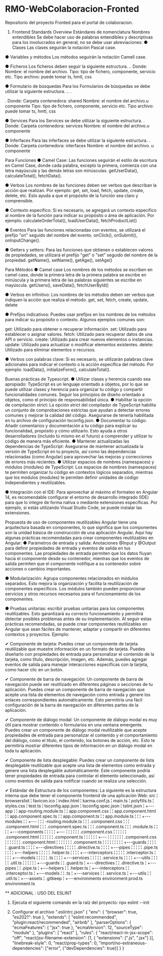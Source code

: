 # RMO-WebColaboracion-Fronted
Repositorio del proyecto Fronted para el portal de colaboracion.


1.	Frontend Standards
Overview
Estándares de nomenclatura
Nombres entendibles
Se debe hacer uso de palabras entendibles y descriptivas para los involucrados en general, no se debe usar abreviaciones:
●	Clases
Las clases seguirán la notación Pascal case.

●	Variables y métodos
Los métodos seguirán la notación Camell case.

●	Ficheros
Los ficheros deben seguir la siguiente estructura.
<nombre>.<tipo>.<tipo archivo>
Donde:
Nombre: el nombre del archivo.
Tipo: tipo de fichero, componente, servicio etc.
Tipo archivo: puede tomar ts, hmtl, css

●	Formulario de búsquedas
Para los Formularios de búsquedas se debe utilizar la siguiente estructura.
<nombre>.<shared>.<tipo accion>
<nombre>.<form>.<tipo accion>
Donde:
Carpeta contenedora: shared
Nombre: el nombre del archivo.u componente
Tipo: tipo de fichero, componente, servicio etc.
Tipo archivo: puede tomar ts, hmtl, css


●	Services
Para los Services se debe utilizar la siguiente estructura.
<nombre>.<service>
Donde:
Carpeta contenedora: services
Nombre: el nombre del archivo.u componente

●	Inferfaces
Para las inferfaces se debe utilizar la siguiente estructura.
<nombre>.<interfaces>
Donde:
Carpeta contenedora: interfaces
Nombre: el nombre del archivo. u componente

Para Funciones
●	Camel Case:
Las funciones seguirán el estilo de escritura en Camel Case, donde cada palabra, excepto la primera, comienza con una letra mayúscula y las demás letras son minúsculas.
getUserData(), 
calculateTotal(), 
fetchData().

●	Verbos
Los nombres de las funciones deben ser verbos que describan la acción que realizan. Por ejemplo: get, set, load, fetch, update, create, delete, etc. Esto ayuda a que el propósito de la función sea claro y comprensible.

●	Contexto específico:
Si es necesario, se agregará un contexto específico al nombre de la función para indicar su propósito o área de aplicación. Por ejemplo:
calculateOrderTotal(),
loadUserData(), 
fetchProductList()

●	Eventos
Para las funciones relacionadas con eventos, se utilizará el prefijo "on" seguido del nombre del evento.
onClick(), 
onSubmit(), 
onInputChange().

●	Getters y setters:
Para las funciones que obtienen o establecen valores de propiedades, se utilizará el prefijo "get" o "set" seguido del nombre de la propiedad.
getName(),
setName(), 
getAge(), 
setAge()

Para Métodos
●	Camel case
Los nombres de los métodos se escriben en camel case, donde la primera letra de la primera palabra se escribe en minúscula y la primera letra de las palabras siguientes se escribe en mayúscula.
getUsers(), 
saveData(), 
fetchUserById()

●	Verbos en infinitivo:
Los nombres de los métodos deben ser verbos que indiquen la acción que realiza el método.
get, 
set, 
fetch, 
create, 
update, 
delete

●	Prefijos indicativos:
Puedes usar prefijos en los nombres de los métodos para indicar su propósito o contexto. Algunos ejemplos comunes son:

get: Utilizado para obtener o recuperar información.
set: Utilizado para establecer o asignar valores.
fetch: Utilizado para recuperar datos de una API o servicio.
create: Utilizado para crear nuevos elementos o instancias.
update: Utilizado para actualizar o modificar elementos existentes.
delete: Utilizado para eliminar elementos o recursos.

●	Verbos con palabras clave:
Si es necesario, se utilizarán palabras clave adicionales para indicar el contexto o la acción específica del método. Por ejemplo: loadData(), initializeForm(), calculateTotal().

Buenas prácticas de Typescript.
●	Utilizar clases y herencia cuando sea apropiado:
TypeScript es un lenguaje orientado a objetos, por lo que se puede utilizar clases y herencia para organizar tu código y compartir funcionalidades comunes. Seguir los principios de diseño orientado a objetos, como el principio de responsabilidad única.
●	Habilitar la opción de compilación strict:
La opción strict del compilador de TypeScript habilita un conjunto de comprobaciones estrictas que ayudan a detectar errores comunes y mejorar
la calidad del código. Asegurarse de tenerla habilitada en tu archivo de configuración tsconfig.json.
●	Documentar tu código:
Añadir comentarios y documentación a tu código para explicar su funcionalidad, propósito y cómo utilizarlo. Esto ayuda a otros desarrolladores (incluido tú mismo en el futuro) a comprender y utilizar tu código de manera más eficiente.
●	Mantener actualizadas las dependencias de TypeScript:
Asegurarse de mantener actualizada la versión de TypeScript en tu proyecto, así como las dependencias relacionadas (como Angular) para aprovechar las mejoras y correcciones de errores más recientes.
●	Utilizar espacios de nombres (namespaces) y módulos (modules) de TypeScript:
Los espacios de nombres (namespaces) te permiten organizar tu código en contextos lógicos separados, mientras que los módulos (modules) te permiten definir unidades de código independientes y reutilizables.

●	Integración con el IDE:
Para aprovechar al máximo el formateo en Angular 14, es recomendable configurar el entorno de desarrollo integrado (IDE) para que lo integre de forma nativa o mediante extensiones específicas. Por ejemplo, si estás utilizando Visual Studio Code, se puede instalar las extensiones.

Propuesta de uso de componentes reutilizables
Angular tiene una arquitectura basada en componentes, lo que significa que los componentes son la unidad básica de construcción de una aplicación Angular. Aquí hay algunas prácticas recomendadas para crear componentes reutilizables en Angular:
●	Parámetros de entrada y salida:
Anotaciones @Input y @Output para definir propiedades de entrada y eventos de salida en tus componentes. Las propiedades de entrada permiten que los datos fluyan hacia el componente desde su contenedor, mientras que los eventos de salida permiten que el componente notifique a su contenedor sobre acciones o cambios importantes.

●	Modularización:
Agrupa componentes relacionados en módulos separados. Esto mejora la organización y facilita la reutilización de componentes específicos. Los módulos también pueden proporcionar servicios y otros recursos necesarios para el funcionamiento de los componentes.

●	Pruebas unitarias:
escribir pruebas unitarias para los componentes reutilizables. Esto garantizará su correcto funcionamiento y permitirá detectar posibles problemas antes de su implementación.
Al seguir estas prácticas recomendadas, se puede crear componentes reutilizables en Angular que sean fáciles de mantener, adaptar y compartir en diferentes contextos y proyectos. Ejemplo:

✔	Componente de tarjeta:
Puedes crear un componente de tarjeta reutilizable que muestre información en un formato de tarjeta. Puedes diseñarlo con propiedades de entrada para personalizar el contenido de la tarjeta, como título, descripción, imagen, etc. Además, puedes agregar eventos de salida para manejar interacciones específicas con la tarjeta, como hacer clic en un botón.

✔	Componente de barra de navegación:
Un componente de barra de navegación puede ser reutilizado en diferentes páginas o secciones de tu aplicación. Puedes crear un componente de barra de navegación que acepte una lista de elementos de navegación como entrada y genere los enlaces correspondientes automáticamente. Esto permitiría una fácil configuración de la barra de navegación en diferentes partes de la aplicación.

✔	Componente de diálogo modal:
Un componente de diálogo modal es muy útil para mostrar contenido o formularios en una ventana emergente. Puedes crear un componente de diálogo modal reutilizable que acepte propiedades de entrada para personalizar el contenido y el comportamiento del diálogo, como el título, el contenido, los botones de acción, etc. Esto te permitiría mostrar diferentes tipos de información en un diálogo modal en toda tu aplicación.

✔	Componente de lista desplegable:
Puedes crear un componente de lista desplegable reutilizable que acepte una lista de elementos como entrada y genere una lista desplegable automáticamente. Este componente podría tener propiedades de entrada para controlar el elemento seleccionado, así como eventos de salida para notificar cuando se realiza una selección.

✔	Estándar de Estructura de los componentes:
La siguiente es la estructura interna que debe tener el componente frontend de una aplicación Web:
src
¦ browserslist
¦ favicon.ico
¦ index.html
¦ karma.conf.js
¦ main.ts
¦ polyfills.ts
¦ styles.css
¦ test.ts
¦ tsconfig.app.json
¦ tsconfig.spec.json
¦ tslint.json
¦
+---app
¦ ¦ app-routing.module.ts
¦ ¦ app.component.css
¦ ¦ app.component.html
¦ ¦ app.component.spec.ts
¦ ¦ app.component.ts
¦ ¦ app.module.ts
¦ ¦
¦ +---modules
¦ ¦ +---<nombreModulo>
¦ ¦ ¦ <nombreModulo>-routing.module.ts
¦ ¦ ¦ <nombreModulo>.component.css
¦ ¦ ¦ <nombreModulo>.component.html
¦ ¦ ¦ <nombreModulo>.component.spec.ts
¦ ¦ ¦ <nombreModulo>.component.ts
¦ ¦ ¦ <nombreModulo>.module.ts
¦ ¦ ¦ ¦ +---components
¦ ¦ ¦ ¦ ¦ +---<nombreComponente>
¦ ¦ ¦ ¦ ¦ ¦ <nombreComponente>.component.css
¦ ¦ ¦ ¦ ¦ ¦ <nombreComponente>.component.html
¦ ¦ ¦ ¦ ¦ ¦ <nombreComponente>.component.ts
¦ ¦ ¦ ¦ ¦ ¦ +---<nombreSubComponente>
¦ ¦ ¦ ¦ ¦ ¦ ¦ <nombreSubComponente>.component.css
¦ ¦ ¦ ¦ ¦ ¦ ¦ <nombreSubComponente>.component.html
¦ ¦ ¦ ¦ ¦ ¦ ¦ <nombreSubComponente>.component.ts
¦ ¦ ¦ ¦ ¦
¦ ¦ ¦ ¦ +---guards
¦ ¦ ¦ ¦ ¦ <nombreGuard>.guard.ts
¦ ¦ ¦ ¦ +---directives
¦ ¦ ¦ ¦ ¦ <nombreDirectiva>.directive.ts
¦ ¦ ¦ ¦ +---pipes
¦ ¦ ¦ ¦ ¦ <nombrePipe>.pipe.ts
¦ ¦ ¦ ¦ +---helpers
¦ ¦ ¦ ¦ ¦ <nombreHelper>.helper.ts
¦ ¦ ¦ ¦ +---interceptors
¦ ¦ ¦ ¦ ¦ <nombreInterceptor>.interceptor.ts
¦ ¦ ¦ ¦ +---models
¦ ¦ ¦ ¦ ¦ <nombreModel>.ts
¦ ¦ ¦ ¦ +---services
¦ ¦ ¦ ¦ ¦ <nombreServicio>.service.ts
¦ ¦ ¦ ¦ +---utils
¦ ¦ ¦ ¦ ¦ <nombreUtil>.util.ts
¦ ¦ ¦ ¦ ¦
¦ +---guards
¦ ¦ <nombreGuard>.guard.ts
¦ +---directives
¦ ¦ <nombreDirectiva>.directive.ts
¦ +---pipes
¦ ¦ <nombrePipe>.pipe.ts
¦ +---helpers
¦ ¦ <nombreHelper>.helper.ts
¦ +---interceptors
¦ ¦ <nombreInterceptor>.interceptor.ts
¦ +---models
¦ ¦ <nombreModel>.ts
¦ +---services
¦ ¦ <nombreServicio>.service.ts
¦ +---utils
¦ ¦ <nombreUtil>.util.ts
¦
+---assets
¦ .gitkeep
¦
+---environments
environment.prod.ts
environment.ts

** ADICIONAL : USO DEL ESLINT
  1. Ejecuta el siguiente comando en la raíz del proyecto: 
  npx eslint --init

  2. Configurar el archivo ".eslintrc.json"
    {
      "env": {
        "browser": true,
        "es2021": true
      },
      "extends": [
        "eslint:recommended",
        "plugin:react/recommended",
        "airbnb"
      ],
      "parserOptions": {
        "ecmaFeatures": {
          "jsx": true
        },
        "ecmaVersion": 12,
        "sourceType": "module"
      },
      "plugins": [
        "react"
      ],
      "rules": {
        "react/react-in-jsx-scope": "off",
        "react/jsx-filename-extension": [1, { "extensions": [".js", ".jsx"] }],
        "linebreak-style": 0,
        "react/prop-types": 0,
        "import/no-extraneous-dependencies": ["error", {"devDependencies": true}]
      }
    }

